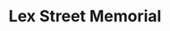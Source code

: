 ---
pid: CH1095
title: Lex Street Memorial
location_transcription: Mill Creek Area/ Blackwell Homes/ Lex St.
zipcode: '19143'
outside_phl: 
neighborhood: University City
age: 
age_range: 
instagram: 
image_file_name: CH_1095.jpg
proposal_transcription: It’s been 17 years since the Lex St tragedy and it’s well
  over due for some type of recognition for the victims and their families.  Every
  year the media speaks on how there are new homes and show pictures of the old homes
  but speak little to nothing on how it came about and how it effected people.  The
  7 young men that loss their lives that night of Dec. 28th 2000 were more than just
  of that of Lex St and the city should acknowledge that.  A wall was made before
  the homes were blown away to honor and show respect to the young men that passed
  away to give their families something to remind them and assure them that their
  lives matter and they will forever be remembered for more than just Lex St. A memorial
  can the wall should be giving to the victims and their families.
topic: African Americans,Family,Neighborhoods,Violence
topic_summary: 0, 0, 0, 0
type: Mural,Memorial
keywords_other: Lex Street, Lex Street Massacre
credit: "#Lexstreet"
image_labels: The Lex Street Memorial
twitter: 
facebook: 
permalink: "/monuments/ch1095/"
layout: item-page
---